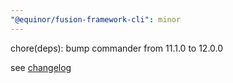 ```yaml
---
"@equinor/fusion-framework-cli": minor
---
```


chore(deps): bump commander from 11.1.0 to 12.0.0

see [changelog](https://github.com/tj/commander.js/releases/tag/v12.0.0)
